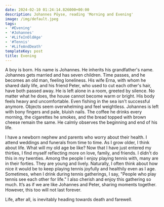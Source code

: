 ```yaml
---
date: 2024-02-10 01:24:14.826000+00:00
description: Johannes Pöyse, reading 'Morning and Evening'
image: /img/default.jpeg
tags:
- '#Evening'
- '#Johannes'
- '#LifeInOldAge'
- '#Tennis'
- '#LifeAndDeath'
templateKey: post
title: Evening
---
```

A boy is born. His name is Johannes. He inherits his grandfather's name. Johannes gets married and has seven children. Time passes, and he becomes an old man, feeling loneliness. His wife Erna, with whom he shared daily life, and his friend Peter, who used to cut each other's hair, have both passed away. He is left alone in a room, greeted by silence. No matter what he does, the house cannot become warm or bright. His body feels heavy and uncomfortable. Even fishing in the sea isn't successful anymore. Objects seem overwhelming and feel weightless. Johannes is left with bony fingers and pale, bluish nails. The coffee he drinks every morning, the cigarettes he smokes, and the bread topped with brown cheese remain the same. He calmly observes the beginning and end of his life.

I have a newborn nephew and parents who worry about their health. I attend weddings and funerals from time to time. As I grow older, I think about life. What will my old age be like? Now that I have just entered my thirties, I find myself reflecting more on love, family, and friends. I didn't do this in my twenties. Among the people I enjoy playing tennis with, many are in their forties. They are young and lively. Naturally, I often think about how nice it would be to keep playing tennis joyfully and healthily even as I age. Sometimes, when I drink during tennis gatherings, I say, "People who play tennis see each other for life." I also cherish and enjoy this gathering so much. It’s as if we are like Johannes and Peter, sharing moments together. However, this too will not last forever.

Life, after all, is inevitably heading towards death and farewell.